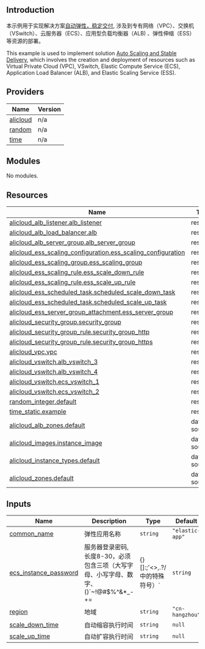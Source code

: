 ## Introduction
<!-- DOCS_DESCRIPTION_CN -->
本示例用于实现解决方案[自动弹性，稳定交付](https://www.aliyun.com/solution/tech-solution/improve-app-availability), 涉及到专有网络（VPC）、交换机（VSwitch）、云服务器（ECS）、应用型负载均衡器（ALB) 、弹性伸缩（ESS）等资源的部署。
<!-- DOCS_DESCRIPTION_CN -->

<!-- DOCS_DESCRIPTION_EN -->
This example is used to implement solution [Auto Scaling and Stable Delivery](https://www.aliyun.com/solution/tech-solution/improve-app-availability), which involves the creation and deployment of resources such as Virtual Private Cloud (VPC), VSwitch, Elastic Compute Service (ECS), Application Load Balancer (ALB), and Elastic Scaling Service (ESS).
<!-- DOCS_DESCRIPTION_EN -->

<!-- BEGIN_TF_DOCS -->
## Providers

| Name | Version |
|------|---------|
| <a name="provider_alicloud"></a> [alicloud](#provider\_alicloud) | n/a |
| <a name="provider_random"></a> [random](#provider\_random) | n/a |
| <a name="provider_time"></a> [time](#provider\_time) | n/a |

## Modules

No modules.

## Resources

| Name | Type |
|------|------|
| [alicloud_alb_listener.alb_listener](https://registry.terraform.io/providers/aliyun/alicloud/latest/docs/resources/alb_listener) | resource |
| [alicloud_alb_load_balancer.alb](https://registry.terraform.io/providers/aliyun/alicloud/latest/docs/resources/alb_load_balancer) | resource |
| [alicloud_alb_server_group.alb_server_group](https://registry.terraform.io/providers/aliyun/alicloud/latest/docs/resources/alb_server_group) | resource |
| [alicloud_ess_scaling_configuration.ess_scaling_configuration](https://registry.terraform.io/providers/aliyun/alicloud/latest/docs/resources/ess_scaling_configuration) | resource |
| [alicloud_ess_scaling_group.ess_scaling_group](https://registry.terraform.io/providers/aliyun/alicloud/latest/docs/resources/ess_scaling_group) | resource |
| [alicloud_ess_scaling_rule.ess_scale_down_rule](https://registry.terraform.io/providers/aliyun/alicloud/latest/docs/resources/ess_scaling_rule) | resource |
| [alicloud_ess_scaling_rule.ess_scale_up_rule](https://registry.terraform.io/providers/aliyun/alicloud/latest/docs/resources/ess_scaling_rule) | resource |
| [alicloud_ess_scheduled_task.scheduled_scale_down_task](https://registry.terraform.io/providers/aliyun/alicloud/latest/docs/resources/ess_scheduled_task) | resource |
| [alicloud_ess_scheduled_task.scheduled_scale_up_task](https://registry.terraform.io/providers/aliyun/alicloud/latest/docs/resources/ess_scheduled_task) | resource |
| [alicloud_ess_server_group_attachment.ess_server_group](https://registry.terraform.io/providers/aliyun/alicloud/latest/docs/resources/ess_server_group_attachment) | resource |
| [alicloud_security_group.security_group](https://registry.terraform.io/providers/aliyun/alicloud/latest/docs/resources/security_group) | resource |
| [alicloud_security_group_rule.security_group_http](https://registry.terraform.io/providers/aliyun/alicloud/latest/docs/resources/security_group_rule) | resource |
| [alicloud_security_group_rule.security_group_https](https://registry.terraform.io/providers/aliyun/alicloud/latest/docs/resources/security_group_rule) | resource |
| [alicloud_vpc.vpc](https://registry.terraform.io/providers/aliyun/alicloud/latest/docs/resources/vpc) | resource |
| [alicloud_vswitch.alb_vswitch_3](https://registry.terraform.io/providers/aliyun/alicloud/latest/docs/resources/vswitch) | resource |
| [alicloud_vswitch.alb_vswitch_4](https://registry.terraform.io/providers/aliyun/alicloud/latest/docs/resources/vswitch) | resource |
| [alicloud_vswitch.ecs_vswitch_1](https://registry.terraform.io/providers/aliyun/alicloud/latest/docs/resources/vswitch) | resource |
| [alicloud_vswitch.ecs_vswitch_2](https://registry.terraform.io/providers/aliyun/alicloud/latest/docs/resources/vswitch) | resource |
| [random_integer.default](https://registry.terraform.io/providers/hashicorp/random/latest/docs/resources/integer) | resource |
| [time_static.example](https://registry.terraform.io/providers/hashicorp/time/latest/docs/resources/static) | resource |
| [alicloud_alb_zones.default](https://registry.terraform.io/providers/aliyun/alicloud/latest/docs/data-sources/alb_zones) | data source |
| [alicloud_images.instance_image](https://registry.terraform.io/providers/aliyun/alicloud/latest/docs/data-sources/images) | data source |
| [alicloud_instance_types.default](https://registry.terraform.io/providers/aliyun/alicloud/latest/docs/data-sources/instance_types) | data source |
| [alicloud_zones.default](https://registry.terraform.io/providers/aliyun/alicloud/latest/docs/data-sources/zones) | data source |

## Inputs

| Name | Description | Type | Default | Required |
|------|-------------|------|---------|:--------:|
| <a name="input_common_name"></a> [common\_name](#input\_common\_name) | 弹性应用名称 | `string` | `"elastic-app"` | no |
| <a name="input_ecs_instance_password"></a> [ecs\_instance\_password](#input\_ecs\_instance\_password) | 服务器登录密码,长度8-30，必须包含三项（大写字母、小写字母、数字、 ()`~!@#$%^&*_-+=|{}[]:;'<>,.?/中的特殊符号）` | `string` | n/a | yes |
| <a name="input_region"></a> [region](#input\_region) | 地域 | `string` | `"cn-hangzhou"` | no |
| <a name="input_scale_down_time"></a> [scale\_down\_time](#input\_scale\_down\_time) | 自动缩容执行时间 | `string` | `null` | no |
| <a name="input_scale_up_time"></a> [scale\_up\_time](#input\_scale\_up\_time) | 自动扩容执行时间 | `string` | `null` | no |
<!-- END_TF_DOCS -->